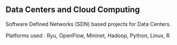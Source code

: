 ## Data Centers and Cloud Computing
Software Defined Networks (SDN) based projects for Data Centers. 

Platforms used : Ryu, OpenFlow, Mininet, Hadoop, Python, Linux, R 

